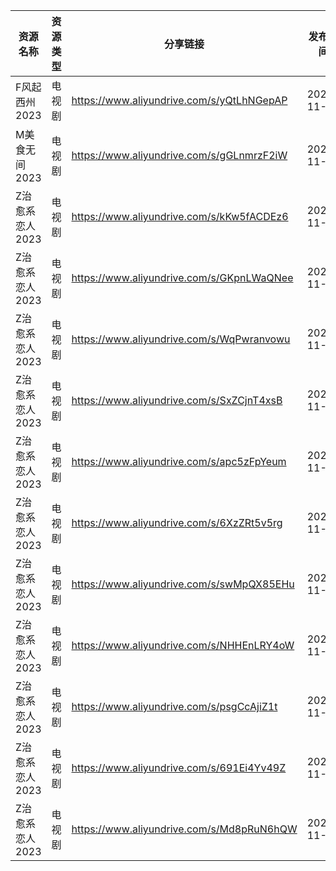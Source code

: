 | 资源名称       | 资源类型 | 分享链接                                      | 发布时间       |
| ---------- | ---- | ----------------------------------------- | ---------- |
| F风起西州2023  | 电视剧  | https://www.aliyundrive.com/s/yQtLhNGepAP | 2023-11-05 |
| M美食无间2023  | 电视剧  | https://www.aliyundrive.com/s/gGLnmrzF2iW | 2023-11-05 |
| Z治愈系恋人2023 | 电视剧  | https://www.aliyundrive.com/s/kKw5fACDEz6 | 2023-11-05 |
| Z治愈系恋人2023 | 电视剧  | https://www.aliyundrive.com/s/GKpnLWaQNee | 2023-11-05 |
| Z治愈系恋人2023 | 电视剧  | https://www.aliyundrive.com/s/WqPwranvowu | 2023-11-05 |
| Z治愈系恋人2023 | 电视剧  | https://www.aliyundrive.com/s/SxZCjnT4xsB | 2023-11-05 |
| Z治愈系恋人2023 | 电视剧  | https://www.aliyundrive.com/s/apc5zFpYeum | 2023-11-05 |
| Z治愈系恋人2023 | 电视剧  | https://www.aliyundrive.com/s/6XzZRt5v5rg | 2023-11-05 |
| Z治愈系恋人2023 | 电视剧  | https://www.aliyundrive.com/s/swMpQX85EHu | 2023-11-05 |
| Z治愈系恋人2023 | 电视剧  | https://www.aliyundrive.com/s/NHHEnLRY4oW | 2023-11-05 |
| Z治愈系恋人2023 | 电视剧  | https://www.aliyundrive.com/s/psgCcAjiZ1t | 2023-11-05 |
| Z治愈系恋人2023 | 电视剧  | https://www.aliyundrive.com/s/691Ei4Yv49Z | 2023-11-05 |
| Z治愈系恋人2023 | 电视剧  | https://www.aliyundrive.com/s/Md8pRuN6hQW | 2023-11-05 |
